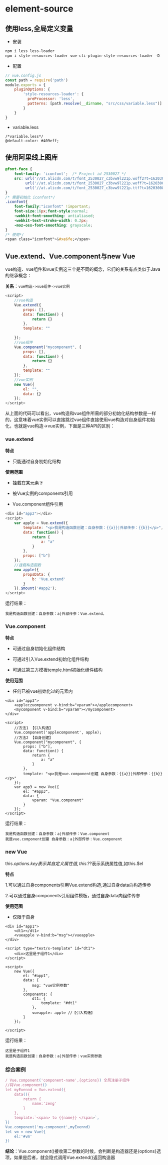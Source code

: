 # element-source

## 使用less,全局定义变量

- 安装

```js
npm i less less-loader
npm i style-resources-loader vue-cli-plugin-style-resources-loader -D
```

- 配置

```js
// vue.config.js
const path = require('path')
module.exports = {
    pluginOptions: {
        'style-resources-loader': {
          preProcessor: 'less',
          patterns: [path.resolve(__dirname, "src/css/variable.less")] // 引入全局样式变量
        }
    }
}
```

- variable.less

```less
/*variable.less*/
@default-color: #409eff;
```

## 使用阿里线上图库

```css
@font-face {
    font-family: 'iconfont';  /* Project id 2530027 */
    src: url('//at.alicdn.com/t/font_2530027_c3bvw9l221p.woff2?t=1620300812019') format('woff2'),
         url('//at.alicdn.com/t/font_2530027_c3bvw9l221p.woff?t=1620300812019') format('woff'),
         url('//at.alicdn.com/t/font_2530027_c3bvw9l221p.ttf?t=1620300812019') format('truetype');
}
/* 需要初始化 iconfont*/
.iconfont{
    font-family:"iconfont" !important;
    font-size:16px;font-style:normal;
    -webkit-font-smoothing: antialiased;
    -webkit-text-stroke-width: 0.2px;
    -moz-osx-font-smoothing: grayscale;
}
/* 使用*/
<span class="iconfont">&#xe6fe;</span>
```

## Vue.extend、Vue.component与new Vue

vue构造、vue组件和vue实例这三个是不同的概念，它们的关系有点类似于Java的继承概念：

**关系**：`vue构造->vue组件->vue实例`

```js
<script>
    //vue构造
    Vue.extend({
        props: [],
        data: function() {
            return {}
        },
        template: ""
  
    });
    //vue组件
    Vue.component("mycomponent", {
        props: [],
        data: function() {
            return {}
        },
        template: ""
    });
    //vue实例
    new Vue({
        el: "",
        data: {}
    });
</script>
```

从上面的代码可以看出，vue构造和vue组件所需的部分初始化结构参数是一样的，这意味着vue实例可以直接跳过vue组件直接使用vue构造对自身组件初始化，也就是vue构造->vue实例，下面是三种API的区别：

### vue.extend

**特点**

- 只能通过自身初始化结构

**使用范围**

- 挂载在某元素下

- 被Vue实例的components引用

- Vue.component组件引用

```js
<div id="app2"></div>
<script>
    var apple = Vue.extend({
        template: "<p>我是构造函数创建：自身参数：{{a}}|外部传参：{{b}}</p>",
        data: function() {
            return {
                a: "a"
            }
        },
        props: ["b"]
    });
    //挂载构造函数
    new apple({
        propsData: {
            b: 'Vue.extend'
        }
    }).$mount('#app2');
</script>　　
```

运行结果：

```
我是构造函数创建：自身参数：a|外部传参：Vue.extend。
```

### Vue.component

**特点**

- 可通过自身初始化组件结构

- 可通过引入Vue.extend初始化组件结构

- 可通过第三方模板temple.html初始化组件结构

**使用范围**

- 任何已被vue初始化过的元素内

```vue
<div id="app3">
    <appleczuomponent v-bind:b="vparam"></applecomponent>
    <mycomponent v-bind:b="vparam"></mycomponent>
</div>
  
<script>
    //方法1 【引入构造】
    Vue.component('applecomponent', apple);
    //方法2 【自身创建】
    Vue.component("mycomponent", {
        props: ["b"],
        data: function() {
            return {
                a: "a"
            }
        },
        template: "<p>我是vue.component创建 自身参数：{{a}}|外部传参：{{b}}</p>"
    });
    var app3 = new Vue({
        el: "#app3",
        data: {
            vparam: "Vue.component"
        }
    });
</script>
```

运行结果：

```
我是构造函数创建：自身参数：a|外部传参：Vue.component
我是vue.component创建 自身参数：a|外部传参：Vue.component
```

###  new Vue

this.$options.key表示其自定义属性值,this.$??表示系统属性值,如this.$el

**特点**

1.可以通过自身components引用Vue.extend构造,通过自身data向构造传参

2.可以通过自身components引用组件模板，通过自身data向组件传参

**使用范围**

- 仅限于自身

```vue
<div id="app1">
    <dt1></dt1>
    <vueapple v-bind:b="msg"></vueapple>
</div>
  
<script type="text/x-template" id="dt1">
    <div>这里是子组件1</div>
</script>
  
<script>
    new Vue({
        el: "#app1",
        data: {
            msg: "vue实例参数"
        },
        components: {
            dt1: {
                template: "#dt1"
            },
            vueapple: apple //【引入构造】
        }
    });
 
</script>
```

运行结果：

```
这里是子组件1
我是构造函数创建：自身参数：a|外部传参：vue实例参数
```

### 综合案例

```js
/ Vue.component('component-name',{options}) 全局注册子组件
//将Vue.component()
let myExennd = Vue.extend({
    data(){
        return {
            name:'zeng'
        }
    },
    template:`<span> to {{name}} </span>`,
})
Vue.component('my-component',myExennd)
let vm = new Vue({
    el:'#vm'
})
```

**结论**：Vue.component()接收第二参数的时候，会判断是构造器还是{options}选项，如果是后者，就会隐式调用Vue.extend()返回构造器







